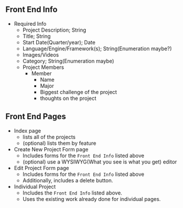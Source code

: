 ## Front End Info
* Required Info
  * Project Description; String
  * Title; String
  * Start Date(Quarter/year); Date
  * Language/Engine/Framework(s); String(Enumeration maybe?)
  * Images/Videos
  * Category; String(Enumeration maybe)
  * Project Members
    * Member
      * Name
      * Major
      * Biggest challenge of the project
      * thoughts on the project

## Front End Pages
* Index page
    * lists all of the projects
    * (optional) lists them by feature
* Create New Project Form page
  * Includes forms for the `Front End Info` listed above
  * (optional) use a WYSIWYG(What you see is what you get) editor
* Edit Project Form page
  * Includes forms for the `Front End Info` listed above
  * Additionally, includes a delete button.
* Individual Project
  * Includes the `Front End Info` listed above.
  * Uses the existing work already done for individual pages.
